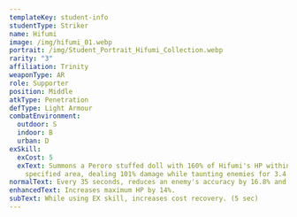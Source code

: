 ```yaml
---
templateKey: student-info
studentType: Striker
name: Hifumi
image: /img/hifumi_01.webp
portrait: /img/Student_Portrait_Hifumi_Collection.webp
rarity: "3"
affiliation: Trinity
weaponType: AR
role: Supporter
position: Middle
atkType: Penetration
defType: Light Armour
combatEnvironment:
  outdoor: S
  indoor: B
  urban: D
exSkill:
  exCost: 5
  exText: Summons a Peroro stuffed doll with 160% of Hifumi's HP within a
    specified area, dealing 101% damage while taunting enemies for 3.4 seconds.
normalText: Every 35 seconds, reduces an enemy's accuracy by 16.8% and attack by 212%.
enhancedText: Increases maximum HP by 14%.
subText: While using EX skill, increases cost recovery. (5 sec)
---
```

